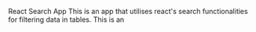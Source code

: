 React Search App
This is an app that utilises react's search functionalities for filtering data in tables.
This is an
